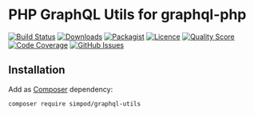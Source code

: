 # PHP GraphQL Utils for graphql-php

[![Build Status](https://travis-ci.org/simPod/GraphQL-Utils.svg)](https://travis-ci.org/simPod/GraphQL-Utils)
[![Downloads](https://poser.pugx.org/simpod/graphql-utils/d/total.svg)](https://packagist.org/packages/simpod/graphql-utils)
[![Packagist](https://poser.pugx.org/simpod/graphql-utils/v/stable.svg)](https://packagist.org/packages/simpod/graphql-utils)
[![Licence](https://poser.pugx.org/simpod/graphql-utils/license.svg)](https://packagist.org/packages/simpod/graphql-utils)
[![Quality Score](https://scrutinizer-ci.com/g/simPod/GraphQL-Utils/badges/quality-score.png?b=master)](https://scrutinizer-ci.com/g/simPod/GraphQL-Utils)
[![Code Coverage](https://scrutinizer-ci.com/g/simPod/GraphQL-Utils/badges/coverage.png?b=master)](https://scrutinizer-ci.com/g/simPod/GraphQL-Utils)
[![GitHub Issues](https://img.shields.io/github/issues/simPod/GraphQL-Utils.svg?style=flat-square)](https://github.com/simPod/GraphQL-Utils/issues)


## Installation

Add as [Composer](https://getcomposer.org/) dependency:

```sh
composer require simpod/graphql-utils
```
